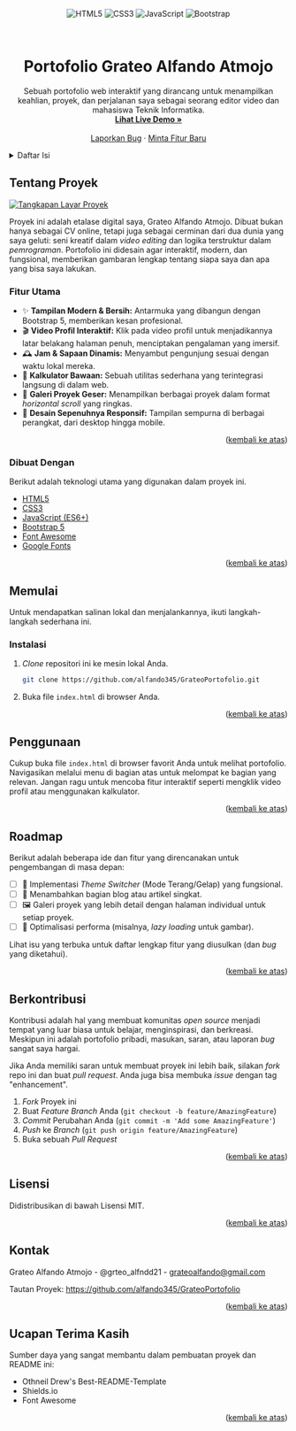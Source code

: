 <div id="top"></div>
<!-- PROJECT SHIELDS -->
<p align="center">
  <img src="https://img.shields.io/badge/HTML5-E34F26?style=for-the-badge&logo=html5&logoColor=white" alt="HTML5">
  <img src="https://img.shields.io/badge/CSS3-1572B6?style=for-the-badge&logo=css3&logoColor=white" alt="CSS3">
  <img src="https://img.shields.io/badge/JavaScript-F7DF1E?style=for-the-badge&logo=javascript&logoColor=black" alt="JavaScript">
  <img src="https://img.shields.io/badge/Bootstrap-563D7C?style=for-the-badge&logo=bootstrap&logoColor=white" alt="Bootstrap">
</p>

<!-- PROJECT LOGO -->
<br />
<div align="center">
  <h1 align="center">Portofolio Grateo Alfando Atmojo</h1>

  <p align="center">
    Sebuah portofolio web interaktif yang dirancang untuk menampilkan keahlian, proyek, dan perjalanan saya sebagai seorang editor video dan mahasiswa Teknik Informatika.
    <br />
    <a href="https://alfando345.github.io/GrateoPortofolio/"><strong>Lihat Live Demo »</strong></a>
    <br />
    <br />
    <a href="https://github.com/alfando345/GrateoPortofolio/issues">Laporkan Bug</a>
    ·
    <a href="https://github.com/alfando345/GrateoPortofolio/issues">Minta Fitur Baru</a>
  </p>
</div>

<!-- TABLE OF CONTENTS -->
<details>
  <summary>Daftar Isi</summary>
  <ol>
    <li>
      <a href="#tentang-proyek">Tentang Proyek</a>
      <ul>
        <li><a href="#dibuat-dengan">Dibuat Dengan</a></li>
      </ul>
    </li>
    <li>
      <a href="#memulai">Memulai</a>
      <ul>
        <li><a href="#instalasi">Instalasi</a></li>
      </ul>
    </li>
    <li><a href="#penggunaan">Penggunaan</a></li>
    <li><a href="#roadmap">Roadmap</a></li>
    <li><a href="#berkontribusi">Berkontribusi</a></li>
    <li><a href="#lisensi">Lisensi</a></li>
    <li><a href="#kontak">Kontak</a></li>
    <li><a href="#ucapan-terima-kasih">Ucapan Terima Kasih</a></li>
  </ol>
</details>

<!-- ABOUT THE PROJECT -->
## Tentang Proyek

[![Tangkapan Layar Proyek][product-screenshot]](https://alfando345.github.io/GrateoPortofolio/)

Proyek ini adalah etalase digital saya, Grateo Alfando Atmojo. Dibuat bukan hanya sebagai CV online, tetapi juga sebagai cerminan dari dua dunia yang saya geluti: seni kreatif dalam *video editing* dan logika terstruktur dalam *pemrograman*. Portofolio ini didesain agar interaktif, modern, dan fungsional, memberikan gambaran lengkap tentang siapa saya dan apa yang bisa saya lakukan.

### Fitur Utama

*   ✨ **Tampilan Modern & Bersih:** Antarmuka yang dibangun dengan Bootstrap 5, memberikan kesan profesional.
*   🎬 **Video Profil Interaktif:** Klik pada video profil untuk menjadikannya latar belakang halaman penuh, menciptakan pengalaman yang imersif.
*   🕰️ **Jam & Sapaan Dinamis:** Menyambut pengunjung sesuai dengan waktu lokal mereka.
*   🧮 **Kalkulator Bawaan:** Sebuah utilitas sederhana yang terintegrasi langsung di dalam web.
*   📂 **Galeri Proyek Geser:** Menampilkan berbagai proyek dalam format *horizontal scroll* yang ringkas.
*   📱 **Desain Sepenuhnya Responsif:** Tampilan sempurna di berbagai perangkat, dari desktop hingga mobile.

<p align="right">(<a href="#top">kembali ke atas</a>)</p>

### Dibuat Dengan

Berikut adalah teknologi utama yang digunakan dalam proyek ini.

*   [HTML5](https://developer.mozilla.org/en-US/docs/Web/Guide/HTML/HTML5)
*   [CSS3](https://developer.mozilla.org/en-US/docs/Web/CSS)
*   [JavaScript (ES6+)](https://developer.mozilla.org/en-US/docs/Web/JavaScript)
*   [Bootstrap 5](https://getbootstrap.com/)
*   [Font Awesome](https://fontawesome.com/)
*   [Google Fonts](https://fonts.google.com/)

<p align="right">(<a href="#top">kembali ke atas</a>)</p>

<!-- GETTING STARTED -->
## Memulai

Untuk mendapatkan salinan lokal dan menjalankannya, ikuti langkah-langkah sederhana ini.

### Instalasi

1.  *Clone* repositori ini ke mesin lokal Anda.
    ```sh
    git clone https://github.com/alfando345/GrateoPortofolio.git
    ```
2.  Buka file `index.html` di browser Anda.

<p align="right">(<a href="#top">kembali ke atas</a>)</p>

<!-- USAGE EXAMPLES -->
## Penggunaan

Cukup buka file `index.html` di browser favorit Anda untuk melihat portofolio. Navigasikan melalui menu di bagian atas untuk melompat ke bagian yang relevan. Jangan ragu untuk mencoba fitur interaktif seperti mengklik video profil atau menggunakan kalkulator.

<p align="right">(<a href="#top">kembali ke atas</a>)</p>

<!-- ROADMAP -->
## Roadmap

Berikut adalah beberapa ide dan fitur yang direncanakan untuk pengembangan di masa depan:

- [ ] 🎨 Implementasi *Theme Switcher* (Mode Terang/Gelap) yang fungsional.
- [ ] 📝 Menambahkan bagian blog atau artikel singkat.
- [ ] 🖼️ Galeri proyek yang lebih detail dengan halaman individual untuk setiap proyek.
- [ ] 🚀 Optimalisasi performa (misalnya, *lazy loading* untuk gambar).

Lihat isu yang terbuka untuk daftar lengkap fitur yang diusulkan (dan *bug* yang diketahui).

<p align="right">(<a href="#top">kembali ke atas</a>)</p>

<!-- CONTRIBUTING -->
## Berkontribusi

Kontribusi adalah hal yang membuat komunitas *open source* menjadi tempat yang luar biasa untuk belajar, menginspirasi, dan berkreasi. Meskipun ini adalah portofolio pribadi, masukan, saran, atau laporan *bug* sangat saya hargai.

Jika Anda memiliki saran untuk membuat proyek ini lebih baik, silakan *fork* repo ini dan buat *pull request*. Anda juga bisa membuka *issue* dengan tag "enhancement".

1.  *Fork* Proyek ini
2.  Buat *Feature Branch* Anda (`git checkout -b feature/AmazingFeature`)
3.  *Commit* Perubahan Anda (`git commit -m 'Add some AmazingFeature'`)
4.  *Push* ke *Branch* (`git push origin feature/AmazingFeature`)
5.  Buka sebuah *Pull Request*

<p align="right">(<a href="#top">kembali ke atas</a>)</p>

<!-- LICENSE -->
## Lisensi

Didistribusikan di bawah Lisensi MIT.

<p align="right">(<a href="#top">kembali ke atas</a>)</p>

<!-- CONTACT -->
## Kontak

Grateo Alfando Atmojo - @grteo_alfndd21 - grateoalfando@gmail.com

Tautan Proyek: https://github.com/alfando345/GrateoPortofolio

<p align="right">(<a href="#top">kembali ke atas</a>)</p>

<!-- ACKNOWLEDGMENTS -->
## Ucapan Terima Kasih

Sumber daya yang sangat membantu dalam pembuatan proyek dan README ini:

*   Othneil Drew's Best-README-Template
*   Shields.io
*   Font Awesome

<p align="right">(<a href="#top">kembali ke atas</a>)</p>

<!-- MARKDOWN LINKS & IMAGES -->
<!-- Ganti `screenshot.png` dengan nama file tangkapan layar Anda yang sebenarnya di dalam folder `asset`. -->
[product-screenshot]: asset/screenshot.png
